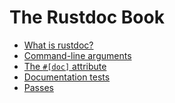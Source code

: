# The Rustdoc Book

- [What is rustdoc?](what-is-rustdoc.md)
- [Command-line arguments](command-line-arguments.md)
- [The `#[doc]` attribute](the-doc-attribute.md)
- [Documentation tests](documentation-tests.md)
- [Passes](passes.md)
